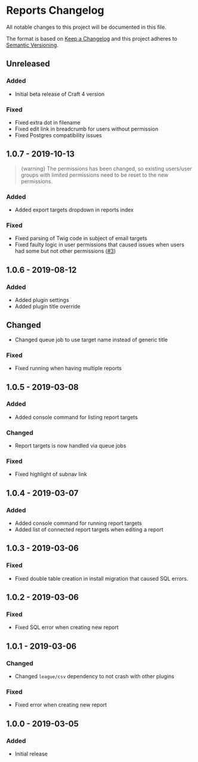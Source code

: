 # Reports Changelog

All notable changes to this project will be documented in this file.

The format is based on [Keep a Changelog](http://keepachangelog.com/) and this project adheres to [Semantic Versioning](http://semver.org/).

## Unreleased

### Added
- Initial beta release of Craft 4 version

### Fixed
- Fixed extra dot in filename
- Fixed edit link in breadcrumb for users without permission
- Fixed Postgres compatibility issues

## 1.0.7 - 2019-10-13

> {warning} The permissions has been changed, so existing users/user groups with limited permissions need to be reset to the new permissions.

### Added
- Added export targets dropdown in reports index

### Fixed
- Fixed parsing of Twig code in subject of email targets
- Fixed faulty logic in user permissions that caused issues when users had some but not other permissions ([#3](https://github.com/superbigco/craft-reports/issues/3))

## 1.0.6 - 2019-08-12

### Added
- Added plugin settings
- Added plugin title override

## Changed
- Changed queue job to use target name instead of generic title

### Fixed
- Fixed running when having multiple reports

## 1.0.5 - 2019-03-08

### Added
- Added console command for listing report targets

### Changed
- Report targets is now handled via queue jobs

### Fixed
- Fixed highlight of subnav link

## 1.0.4 - 2019-03-07

### Added
- Added console command for running report targets
- Added list of connected report targets when editing a report

## 1.0.3 - 2019-03-06

### Fixed
- Fixed double table creation in install migration that caused SQL errors.

## 1.0.2 - 2019-03-06

### Fixed
- Fixed SQL error when creating new report

## 1.0.1 - 2019-03-06

### Changed
- Changed `league/csv` dependency to not crash with other plugins

### Fixed
- Fixed error when creating new report

## 1.0.0 - 2019-03-05
### Added
- Initial release
